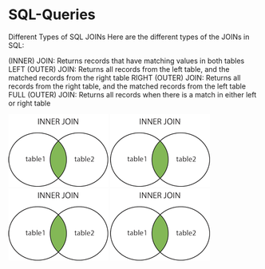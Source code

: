 # SQL-Queries

Different Types of SQL JOINs
Here are the different types of the JOINs in SQL:

(INNER) JOIN: Returns records that have matching values in both tables
LEFT (OUTER) JOIN: Returns all records from the left table, and the matched records from the right table
RIGHT (OUTER) JOIN: Returns all records from the right table, and the matched records from the left table
FULL (OUTER) JOIN: Returns all records when there is a match in either left or right table

![inner_join](/SQL_joins/sql_innerjoin.gif)
![left_join](/SQL_joins/sql_innerjoin.gif)
![right_join](/SQL_joins/sql_innerjoin.gif)
![full_outer_join](/SQL_joins/sql_innerjoin.gif)
